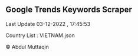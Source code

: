 

## Google Trends Keywords Scraper 
 
Last Update 03-12-2022 , 17:45:53

Country List :
VIETNAM.json



© Abdul Muttaqin 

